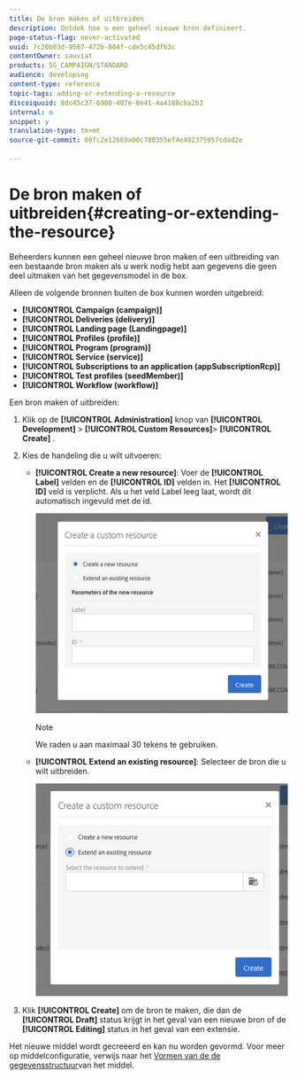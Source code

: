 ```yaml
---
title: De bron maken of uitbreiden
description: Ontdek hoe u een geheel nieuwe bron definieert.
page-status-flag: never-activated
uuid: 7c26b63d-9587-472b-804f-cde5c45dfb3c
contentOwner: sauviat
products: SG_CAMPAIGN/STANDARD
audience: developing
content-type: reference
topic-tags: adding-or-extending-a-resource
discoiquuid: 8dc45c37-6908-407e-8e41-4a4188cba2b3
internal: n
snippet: y
translation-type: tm+mt
source-git-commit: 00fc2e12669a00c788355ef4e492375957cdad2e

---
```



# De bron maken of uitbreiden{#creating-or-extending-the-resource}

Beheerders kunnen een geheel nieuwe bron maken of een uitbreiding van een bestaande bron maken als u werk nodig hebt aan gegevens die geen deel uitmaken van het gegevensmodel in de box.

Alleen de volgende bronnen buiten de box kunnen worden uitgebreid:

* **[!UICONTROL Campaign (campaign)]**
* **[!UICONTROL Deliveries (delivery)]**
* **[!UICONTROL Landing page (Landingpage)]**
* **[!UICONTROL Profiles (profile)]**
* **[!UICONTROL Program (program)]**
* **[!UICONTROL Service (service)]**
* **[!UICONTROL Subscriptions to an application (appSubscriptionRcp)]**
* **[!UICONTROL Test profiles (seedMember)]**
* **[!UICONTROL Workflow (workflow)]**

Een bron maken of uitbreiden:

1. Klik op de **[!UICONTROL Administration]** knop van **[!UICONTROL Development]** > **[!UICONTROL Custom Resources]**> **[!UICONTROL Create]** .
1. Kies de handeling die u wilt uitvoeren:

   * **[!UICONTROL Create a new resource]**: Voer de **[!UICONTROL Label]** velden en de **[!UICONTROL ID]** velden in. Het **[!UICONTROL ID]** veld is verplicht. Als u het veld Label leeg laat, wordt dit automatisch ingevuld met de id.

      ![](assets/schema_extension_2.png)

      >[!NOTE]
      >
      >We raden u aan maximaal 30 tekens te gebruiken.

   * **[!UICONTROL Extend an existing resource]**: Selecteer de bron die u wilt uitbreiden.

      ![](assets/schema_extension_10.png)

1. Klik **[!UICONTROL Create]** om de bron te maken, die dan de **[!UICONTROL Draft]** status krijgt in het geval van een nieuwe bron of de **[!UICONTROL Editing]** status in het geval van een extensie.

Het nieuwe middel wordt gecreeerd en kan nu worden gevormd. Voor meer op middelconfiguratie, verwijs naar het [Vormen van de de gegevensstructuur](../../developing/using/configuring-the-resource-s-data-structure.md)van het middel.
